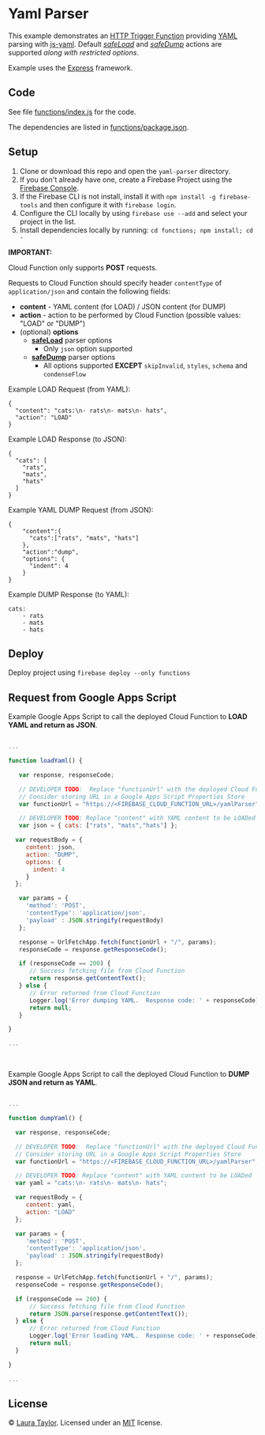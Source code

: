 # Yaml Parser

This example demonstrates an [HTTP Trigger Function](https://firebase.google.com/docs/functions/http-events) providing [YAML](https://en.wikipedia.org/wiki/YAML) parsing with [js-yaml](https://github.com/nodeca/js-yaml).  Default *[safeLoad](https://github.com/nodeca/js-yaml#safeload-string---options-)* and *[safeDump](https://github.com/nodeca/js-yaml#safedump-object---options-)* actions are supported *along with restricted options*.

Example uses the [Express](https://expressjs.com/) framework.

## Code

See file [functions/index.js](functions/index.js) for the code.

The dependencies are listed in [functions/package.json](functions/package.json).

## Setup

1. Clone or download this repo and open the `yaml-parser` directory.
1. If you don't already have one, create a Firebase Project using the [Firebase Console](https://console.firebase.google.com).
1. If the Firebase CLI is not install, install it with `npm install -g firebase-tools` and then configure it with `firebase login`.
1. Configure the CLI locally by using `firebase use --add` and select your project in the list.
1. Install dependencies locally by running: `cd functions; npm install; cd -`

**IMPORTANT:**  

Cloud Function only supports **POST** requests.

Requests to Cloud Function should specify header `contentType` of `application/json` and contain the following fields:

* **content** - YAML content (for LOAD) /  JSON content (for DUMP)
* **action** - action to be performed by Cloud Function (possible values: "LOAD" or "DUMP")
* (optional) **options**
  * **[safeLoad](https://github.com/nodeca/js-yaml#safeload-string---options-)** parser options
    * Only `json` option supported
  * **[safeDump](https://github.com/nodeca/js-yaml#safedump-object---options-)** parser options
    * All options supported **EXCEPT** `skipInvalid`, `styles`, `schema` and `condenseFlow`


Example LOAD Request (from YAML):

```
{
  "content": "cats:\n- rats\n- mats\n- hats",
  "action": "LOAD"
}
```

Example LOAD Response (to JSON):

```
{
  "cats": [
    "rats",
    "mats",
    "hats"
  ]
}
```

Example YAML DUMP Request (from JSON):

```
{
	"content":{
	  "cats":["rats", "mats", "hats"]
	},
	"action":"dump",
	"options": {
	  "indent": 4
	}
}
```

Example DUMP Response (to YAML):

```
cats:
    - rats
    - mats
    - hats
```



## Deploy

Deploy project using `firebase deploy --only functions`


## Request from Google Apps Script

Example Google Apps Script to call the deployed Cloud Function to **LOAD YAML and return as JSON**.


```js

...

function loadYaml() {

   var response, responseCode;

   // DEVELOPER TODO:  Replace "functionUrl" with the deployed Cloud Function URL from the Firebase Console
   // Consider storing URL in a Google Apps Script Properties Store
   var functionUrl = "https://<FIREBASE_CLOUD_FUNCTION_URL>/yamlParser";

   // DEVELOPER TODO: Replace "content" with YAML content to be LOADed
   var json = { cats: ["rats", "mats","hats"] };

  var requestBody = {
     content: json,
     action: "DUMP",
     options: {
       indent: 4
     }
  };

   var params = {
     'method': 'POST',
     'contentType': 'application/json',
     'payload' : JSON.stringify(requestBody)
   };

   response = UrlFetchApp.fetch(functionUrl + "/", params);
   responseCode = response.getResponseCode();

   if (responseCode == 200) {
      // Success fetching file from Cloud Function
      return response.getContentText();
   } else {
      // Error returned from Cloud Function
      Logger.log('Error dumping YAML.  Response code: ' + responseCode);
      return null;
   }

}

...

```

<br>


Example Google Apps Script to call the deployed Cloud Function to **DUMP JSON and return as YAML**.

```js

...

function dumpYaml() {

  var response, responseCode;

  // DEVELOPER TODO:  Replace "functionUrl" with the deployed Cloud Function URL from the Firebase Console
  // Consider storing URL in a Google Apps Script Properties Store
  var functionUrl = "https://<FIREBASE_CLOUD_FUNCTION_URL>/yamlParser";

  // DEVELOPER TODO: Replace "content" with YAML content to be LOADed
  var yaml = "cats:\n- rats\n- mats\n- hats";

  var requestBody = {
     content: yaml,
     action: "LOAD"
  };

  var params = {
     'method': 'POST',
     'contentType': 'application/json',
     'payload' : JSON.stringify(requestBody)
  };

  response = UrlFetchApp.fetch(functionUrl + "/", params);
  responseCode = response.getResponseCode();

  if (responseCode == 200) {
      // Success fetching file from Cloud Function
      return JSON.parse(response.getContentText());
  } else {
      // Error returned from Cloud Function
      Logger.log('Error loading YAML.  Response code: ' + responseCode);
      return null;
  }

}

...

```



 ## License

 © [Laura Taylor](https://github.com/techstreams). Licensed under an [MIT](../LICENSE) license.

